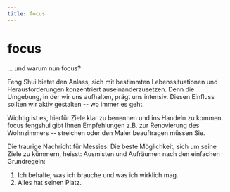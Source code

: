 ```yaml
---
title: focus
---
```


# focus

... und warum nun focus?

Feng Shui bietet den Anlass, sich mit bestimmten Lebenssituationen und Herausforderungen konzentriert auseinanderzusetzen. Denn die Umgebung, in der wir uns aufhalten, prägt uns intensiv. Diesen Einfluss sollten wir aktiv gestalten -- wo immer es geht.

Wichtig ist es, hierfür Ziele klar zu benennen und ins Handeln zu kommen. focus fengshui gibt Ihnen Empfehlungen z.B. zur Renovierung des Wohnzimmers -- streichen oder den Maler beauftragen müssen Sie.

Die traurige Nachricht für Messies: Die beste Möglichkeit, sich um seine Ziele zu kümmern, heisst: Ausmisten und Aufräumen nach den einfachen Grundregeln:

1. Ich behalte, was ich brauche und was ich wirklich mag.
2. Alles hat seinen Platz.
